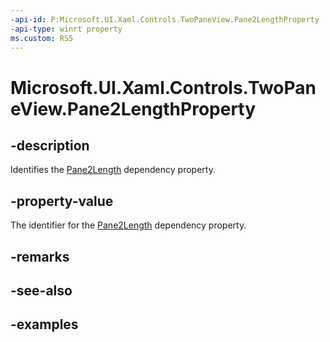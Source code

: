 ```yaml
---
-api-id: P:Microsoft.UI.Xaml.Controls.TwoPaneView.Pane2LengthProperty
-api-type: winrt property
ms.custom: RS5
---
```


<!-- Property syntax.
public DependencyProperty Pane2LengthProperty { get; }
-->

# Microsoft.UI.Xaml.Controls.TwoPaneView.Pane2LengthProperty

## -description

Identifies the [Pane2Length](twopaneview_pane2length.md) dependency property.

## -property-value

The identifier for the [Pane2Length](twopaneview_pane2length.md) dependency property.

## -remarks

## -see-also

## -examples

